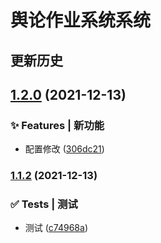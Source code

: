 # 舆论作业系统系统 
## 更新历史
## [1.2.0](http://gitcode.aggso.com/wusaisai/public-opinion-operation/compare/v1.1.2...v1.2.0) (2021-12-13)


### ✨ Features | 新功能

* 配置修改 ([306dc21](http://gitcode.aggso.com/wusaisai/public-opinion-operation306dc217a0a4c3798d16b6515ec8260e1f47db66))

### [1.1.2](http://gitcode.aggso.com/wusaisai/public-opinion-operation/compare/v1.1.1...v1.1.2) (2021-12-13)


### ✅ Tests | 测试

* 测试 ([c74968a](http://git项目地址/tree/c74968abc465d368a1cddf7b37f3894245d77670))
